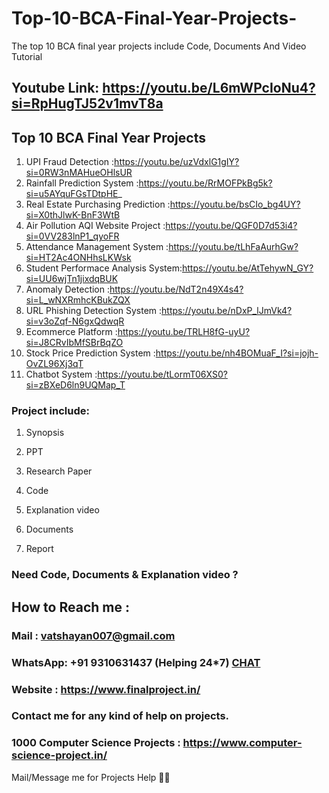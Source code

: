 # Top-10-BCA-Final-Year-Projects-
The top 10 BCA final year projects include Code, Documents And Video Tutorial 

## Youtube Link: https://youtu.be/L6mWPcIoNu4?si=RpHugTJ52v1mvT8a

## Top 10 BCA Final Year Projects
1. UPI Fraud Detection               :https://youtu.be/uzVdxlG1gIY?si=0RW3nMAHueOHlsUR
3. Rainfall Prediction System        :https://youtu.be/RrMOFPkBg5k?si=u5AYquFGsTDtpHE_
4. Real Estate Purchasing Prediction :https://youtu.be/bsCIo_bg4UY?si=X0thJlwK-BnF3WtB
5. Air Pollution AQI Website Project :https://youtu.be/QGF0D7d53i4?si=0VV283lnP1_qyoFR
6. Attendance Management System      :https://youtu.be/tLhFaAurhGw?si=HT2Ac4ONHhsLKWsk
7. Student Performace Analysis System:https://youtu.be/AtTehywN_GY?si=UU6wjTn1jixdqBUK
8. Anomaly Detection                 :https://youtu.be/NdT2n49X4s4?si=L_wNXRmhcKBukZQX
9. URL Phishing Detection System     :https://youtu.be/nDxP_lJmVk4?si=v3oZqf-N6gxQdwqR
10. Ecommerce Platform               :https://youtu.be/TRLH8fG-uyU?si=J8CRvIbMfSBrBqZO
11. Stock Price Prediction System    :https://youtu.be/nh4BOMuaF_I?si=jojh-OvZL96Xj3qT
12. Chatbot System                   :https://youtu.be/tLormT06XS0?si=zBXeD6ln9UQMap_T

### Project include: 

1. Synopsis

2. PPT

3. Research Paper


4. Code

5. Explanation video

6. Documents

7. Report


### Need Code, Documents & Explanation video ? 

## How to Reach me :

### Mail : vatshayan007@gmail.com 

### WhatsApp: +91 9310631437 (Helping 24*7) **[CHAT](https://wa.me/message/CHWN2AHCPMAZK1)** 

### Website : https://www.finalproject.in/

### Contact me for any kind of help on projects.
### 1000 Computer Science Projects : https://www.computer-science-project.in/


Mail/Message me for Projects Help 🙏🏻
